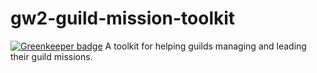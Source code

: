 # gw2-guild-mission-toolkit

[![Greenkeeper badge](https://badges.greenkeeper.io/Raigen/gw2-guild-mission-toolkit.svg)](https://greenkeeper.io/)
A toolkit for helping guilds managing and leading their guild missions.
